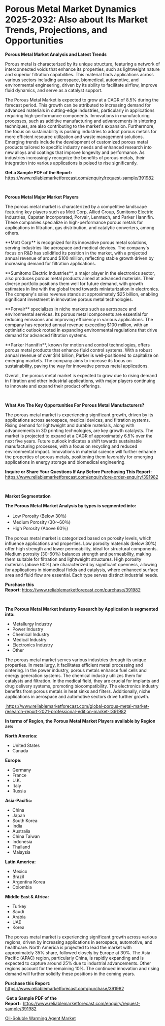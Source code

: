 <p><h1>Porous Metal Market Dynamics 2025-2032: Also about Its Market Trends, Projections, and Opportunities</h1></p><p><strong>Porous Metal Market Analysis and Latest Trends</strong></p>
<p><p>Porous metal is characterized by its unique structure, featuring a network of interconnected voids that enhance its properties, such as lightweight nature and superior filtration capabilities. This material finds applications across various sectors including aerospace, biomedical, automotive, and environmental engineering, driven by its ability to facilitate airflow, improve fluid dynamics, and serve as a catalyst support.</p><p>The Porous Metal Market is expected to grow at a CAGR of 8.5% during the forecast period. This growth can be attributed to increasing demand for advanced materials in cutting-edge industries, particularly in applications requiring high-performance components. Innovations in manufacturing processes, such as additive manufacturing and advancements in sintering techniques, are also contributing to the market's expansion. Furthermore, the focus on sustainability is pushing industries to adopt porous metals for more efficient resource utilization and waste management solutions. Emerging trends include the development of customized porous metal products tailored to specific industry needs and enhanced research into new alloys and coatings that improve longevity and performance. As industries increasingly recognize the benefits of porous metals, their integration into various applications is poised to rise significantly.</p></p>
<p><strong>Get a Sample PDF of the Report:&nbsp;</strong> <a href="https://www.reliablemarketforecast.com/enquiry/request-sample/391982?utm_campaign=3203&utm_medium=2&utm_source=Github&utm_content=ia&utm_term=29032025&utm_id=porous-metal">https://www.reliablemarketforecast.com/enquiry/request-sample/391982</a></p>
<p>&nbsp;</p>
<p><strong>Porous Metal Major Market Players</strong></p>
<p><p>The porous metal market is characterized by a competitive landscape featuring key players such as Mott Corp, Allied Group, Sumitomo Electric Industries, Capstan Incorporated, Porvair, Lenntech, and Parker Hannifin. These companies specialize in high-performance porous metals for applications in filtration, gas distribution, and catalytic converters, among others.</p><p>**Mott Corp** is recognized for its innovative porous metal solutions, serving industries like aerospace and medical devices. The company's focus on R&D has solidified its position in the market, with a projected annual revenue of around $100 million, reflecting stable growth driven by increasing demand for filtration applications.</p><p>**Sumitomo Electric Industries**, a major player in the electronics sector, also produces porous metal products aimed at advanced materials. Their diverse portfolio positions them well for future demand, with growth estimates in line with the global trend towards miniaturization in electronics. The company's sales revenue stands at approximately $25 billion, enabling significant investment in innovative porous metal technologies.</p><p>**Porvair** specializes in niche markets such as aerospace and environmental services. Its porous metal components are essential for reducing emissions and improving efficiency in various applications. The company has reported annual revenue exceeding $100 million, with an optimistic outlook rooted in expanding environmental regulations that drive demand for advanced filtration systems.</p><p>**Parker Hannifin**, known for motion and control technologies, offers porous metal products that enhance fluid control systems. With a robust annual revenue of over $14 billion, Parker is well-positioned to capitalize on emerging markets. The company aims to increase its focus on sustainability, paving the way for innovative porous metal applications.</p><p>Overall, the porous metal market is expected to grow due to rising demand in filtration and other industrial applications, with major players continuing to innovate and expand their product offerings.</p></p>
<p>&nbsp;</p>
<p><strong>What Are The Key Opportunities For Porous Metal Manufacturers?</strong></p>
<p><p>The porous metal market is experiencing significant growth, driven by its applications across aerospace, medical devices, and filtration systems. Rising demand for lightweight and durable materials, along with advancements in 3D printing technologies, are key growth catalysts. The market is projected to expand at a CAGR of approximately 6.5% over the next five years. Future outlook indicates a shift towards sustainable manufacturing processes, with a focus on recycling and reduced environmental impact. Innovations in material science will further enhance the properties of porous metals, positioning them favorably for emerging applications in energy storage and biomedical engineering.</p></p>
<p><strong>Inquire or Share Your Questions If Any Before Purchasing This Report:</strong> <a href="https://www.reliablemarketforecast.com/enquiry/pre-order-enquiry/391982?utm_campaign=3203&utm_medium=2&utm_source=Github&utm_content=ia&utm_term=29032025&utm_id=porous-metal">https://www.reliablemarketforecast.com/enquiry/pre-order-enquiry/391982</a></p>
<p>&nbsp;</p>
<p><strong>Market Segmentation</strong></p>
<p><strong>The Porous Metal Market Analysis by types is segmented into:</strong></p>
<p><ul><li>Low Porosity (Below 30％)</li><li>Medium Porosity (30～60％)</li><li>High Porosity (Above 60％)</li></ul></p>
<p><p>The porous metal market is categorized based on porosity levels, which influence applications and properties. Low porosity materials (below 30%) offer high strength and lower permeability, ideal for structural components. Medium porosity (30-60%) balances strength and permeability, making them suitable for filtration and lightweight structures. High porosity materials (above 60%) are characterized by significant openness, allowing for applications in biomedical fields and catalysis, where enhanced surface area and fluid flow are essential. Each type serves distinct industrial needs.</p></p>
<p><strong>Purchase this Report:&nbsp;</strong><a href="https://www.reliablemarketforecast.com/purchase/391982?utm_campaign=3203&utm_medium=2&utm_source=Github&utm_content=ia&utm_term=29032025&utm_id=porous-metal">https://www.reliablemarketforecast.com/purchase/391982</a></p>
<p>&nbsp;</p>
<p><strong>The Porous Metal Market Industry Research by Application is segmented into:</strong></p>
<p><ul><li>Metallurgy Industry</li><li>Power Industry</li><li>Chemical Industry</li><li>Medical Industry</li><li>Electronics Industry</li><li>Other</li></ul></p>
<p><p>The porous metal market serves various industries through its unique properties. In metallurgy, it facilitates efficient metal processing and sintering. In the power industry, porous metals enhance fuel cells and energy generation systems. The chemical industry utilizes them for catalysts and filtration. In the medical field, they are crucial for implants and drug delivery systems, promoting biocompatibility. The electronics industry benefits from porous metals in heat sinks and filters. Additionally, niche applications in aerospace and automotive sectors drive further growth.</p></p>
<p><a href="https://www.reliablemarketforecast.com/global-porous-metal-market-research-report-2021-professional-edition-market-r391982?utm_campaign=3203&utm_medium=2&utm_source=Github&utm_content=ia&utm_term=29032025&utm_id=porous-metal">&nbsp;https://www.reliablemarketforecast.com/global-porous-metal-market-research-report-2021-professional-edition-market-r391982</a></p>
<p><strong>In terms of Region, the Porous Metal Market Players available by Region are:</strong></p>
<p>
    <p> <strong> North America: </strong>
        <ul>
            <li>United States</li>
            <li>Canada</li>
        </ul>
        </p> 
    <p> <strong> Europe: </strong>
        <ul>
            <li>Germany</li>
            <li>France</li>
            <li>U.K.</li>
            <li>Italy</li>
            <li>Russia</li>
        </ul>
        </p> 
    <p> <strong> Asia-Pacific: </strong>
        <ul>
            <li>China</li>
            <li>Japan</li>
            <li>South Korea</li>
            <li>India</li>
            <li>Australia</li>
            <li>China Taiwan</li>
            <li>Indonesia</li>
            <li>Thailand</li>
            <li>Malaysia</li>
        </ul>
        </p> 
    <p> <strong> Latin America: </strong>
        <ul>
            <li>Mexico</li>
            <li>Brazil</li>
            <li>Argentina Korea</li>
            <li>Colombia</li>
        </ul>
        </p> 
    <p> <strong> Middle East & Africa: </strong>
        <ul>
            <li>Turkey</li>
            <li>Saudi</li>
            <li>Arabia</li>
            <li>UAE</li>
            <li>Korea</li>
        </ul>
    </p>
    </p>
<p><p>The porous metal market is experiencing significant growth across various regions, driven by increasing applications in aerospace, automotive, and healthcare. North America is projected to lead the market with approximately 35% share, followed closely by Europe at 30%. The Asia-Pacific (APAC) region, particularly China, is rapidly expanding and is expected to capture around 25% due to industrial advancements. Other regions account for the remaining 10%. The continued innovation and rising demand will further solidify these positions in the coming years.</p></p>
<p><strong>Purchase this Report: </strong><a href="https://www.reliablemarketforecast.com/purchase/391982?utm_campaign=3203&utm_medium=2&utm_source=Github&utm_content=ia&utm_term=29032025&utm_id=porous-metal">https://www.reliablemarketforecast.com/purchase/391982</a></p>
<p>&nbsp;<strong>Get a Sample PDF of the Report:&nbsp;&nbsp;</strong><a href="https://www.reliablemarketforecast.com/enquiry/request-sample/391982?utm_campaign=3203&utm_medium=2&utm_source=Github&utm_content=ia&utm_term=29032025&utm_id=porous-metal">https://www.reliablemarketforecast.com/enquiry/request-sample/391982</a></p>
<p><strong></strong></p>
<p><p><a href="https://github.com/bedelibekwe58/Market-Research-Report-List-1/blob/main/oil-soluble-warming-agent-market.md?utm_campaign=3203&utm_medium=2&utm_source=Github&utm_content=ia&utm_term=29032025&utm_id=porous-metal">Oil-Soluble Warming Agent Market</a></p></p>